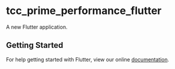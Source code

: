 # tcc_prime_performance_flutter

A new Flutter application.

## Getting Started

For help getting started with Flutter, view our online
[documentation](https://flutter.io/).
